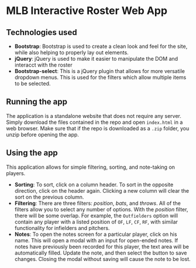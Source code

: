 # MLB Interactive Roster Web App

## Technologies used
* **Bootstrap**: Bootstrap is used to create a clean look and feel for the site, while also helping to properly lay out elements.
* **jQuery**: jQuery is used to make it easier to manipulate the DOM and interacct with the roster
* **Bootstrap-select**: This is a jQuery plugin that allows for more versatile dropdown menus. This is used for the filters which allow multiple items to be selected.

## Running the app
The application is a standalone website that does not require any server. Simply download the files contained in the repo and open `index.html` in a web browser. Make sure that if the repo is downloaded as a `.zip` folder, you unzip before opening the app.

## Using the app
This application allows for simple filtering, sorting, and note-taking on players.
* **Sorting**: To sort, click on a column header. To sort in the opposite direction, click on the header again. Clicking a new column will clear the sort on the previous column.
* **Filtering**: There are three filters: *position*, *bats*, and *throws*. All of the filters allow you to select any number of options. With the *position* filter, there will be some overlap. For example, the `Outfielders` option will contain any player with a listed position of `OF`, `LF`, `CF`, `RF`, with similar functionality for infielders and pitchers.
* **Notes**: To open the notes screen for a particular player, click on his name. This will open a modal with an input for open-ended notes. If notes have previously been recorded for this player, the text area will be automatically filled. Update the note, and then select the button to save changes. Closing the modal without saving will cause the note to be lost. 
